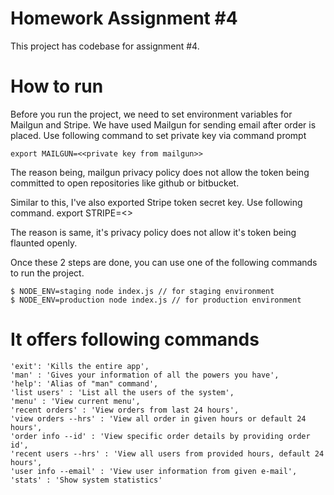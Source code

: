 # Homework Assignment #4

This project has codebase for assignment #4.

# How to run
Before you run the project, we need to set environment variables for Mailgun and
Stripe.
We have used Mailgun for sending email after order is placed. Use following
command to set private key via command prompt

```
export MAILGUN=<<private key from mailgun>>
```

The reason being, mailgun privacy policy does not allow the token being committed
to open repositories like github or bitbucket.

Similar to this, I've also exported Stripe token secret key. Use following command.
export STRIPE=<<Stripe test secret key>>

The reason is same, it's privacy policy does not allow it's token being flaunted
openly.

Once these 2 steps are done, you can use one of the following commands to run the
project.

```
$ NODE_ENV=staging node index.js // for staging environment
$ NODE_ENV=production node index.js // for production environment
```

# It offers following commands
```
'exit': 'Kills the entire app',
'man' : 'Gives your information of all the powers you have',
'help': 'Alias of "man" command',
'list users' : 'List all the users of the system',
'menu' : 'View current menu',
'recent orders' : 'View orders from last 24 hours',
'view orders --hrs' : 'View all order in given hours or default 24 hours',
'order info --id' : 'View specific order details by providing order id',
'recent users --hrs' : 'View all users from provided hours, default 24 hours',
'user info --email' : 'View user information from given e-mail',
'stats' : 'Show system statistics'
```
